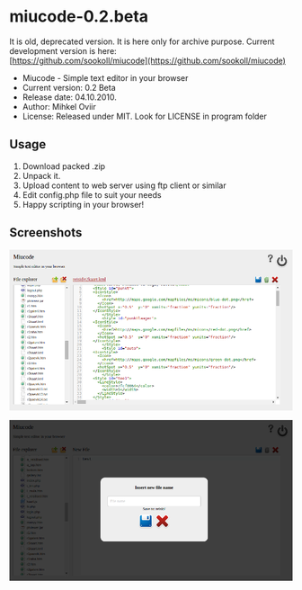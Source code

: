 miucode-0.2.beta
================

It is old, deprecated version. It is here only for archive purpose. Current development version is here:  
[https://github.com/sookoll/miucode](https://github.com/sookoll/miucode)

* Miucode - Simple text editor in your browser
* Current version: 0.2 Beta
* Release date: 04.10.2010.
* Author: Mihkel Oviir
* License: Released under MIT. Look for LICENSE in program folder
 
## Usage ##
1. Download packed .zip
2. Unpack it.
3. Upload content to web server using ftp client or similar
4. Edit config.php file to suit your needs
5. Happy scripting in your browser!

## Screenshots

![](scr1.png)

![](scr2.png)